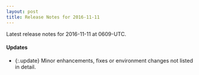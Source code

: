 ```yaml
---
layout: post
title: Release Notes for 2016-11-11
---
```


Latest release notes for 2016-11-11 at 0609-UTC.

<div class='updates' markdown='1'>

#### Updates

- {:.update} Minor enhancements, fixes or environment changes not listed in detail.

</div>


